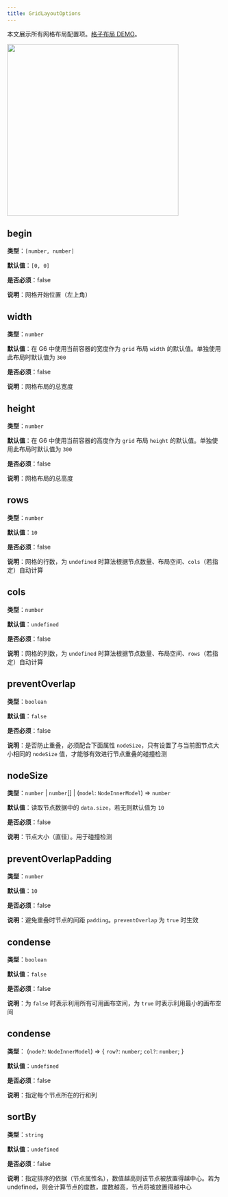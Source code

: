 ```yaml
---
title: GridLayoutOptions
---
```


本文展示所有网格布局配置项。[格子布局 DEMO](/zh/examples/net/gridLayout/#grid)。

<img src="https://mdn.alipayobjects.com/huamei_qa8qxu/afts/img/A*8RYVTrENVCcAAAAAAAAAAAAADmJ7AQ/original" width=400 />

## begin

**类型**：`[number, number]`

**默认值**：`[0, 0]`

**是否必须**：false

**说明**：网格开始位置（左上角）

## width

**类型**：`number`

**默认值**：在 G6 中使用当前容器的宽度作为 `grid` 布局 `width` 的默认值。单独使用此布局时默认值为 `300`

**是否必须**：false

**说明**：网格布局的总宽度

## height

**类型**：`number`

**默认值**：在 G6 中使用当前容器的高度作为 `grid` 布局 `height` 的默认值。单独使用此布局时默认值为 `300`

**是否必须**：false

**说明**：网格布局的总高度

## rows

**类型**：`number`

**默认值**：`10`

**是否必须**：false

**说明**：网格的行数，为 `undefined` 时算法根据节点数量、布局空间、`cols`（若指定）自动计算

## cols

**类型**：`number`

**默认值**：`undefined`

**是否必须**：false

**说明**：网格的列数，为 `undefined` 时算法根据节点数量、布局空间、`rows`（若指定）自动计算

## preventOverlap

**类型**：`boolean`

**默认值**：`false`

**是否必须**：false

**说明**：是否防止重叠，必须配合下面属性 `nodeSize`，只有设置了与当前图节点大小相同的 `nodeSize` 值，才能够有效进行节点重叠的碰撞检测

## nodeSize

**类型**：`number` \| `number`[] \| (`model`: `NodeInnerModel`) => `number`

**默认值**：读取节点数据中的 `data.size`，若无则默认值为 `10`

**是否必须**：false

**说明**：节点大小（直径）。用于碰撞检测

## preventOverlapPadding

**类型**：`number`

**默认值**：`10`

**是否必须**：false

**说明**：避免重叠时节点的间距 `padding`。`preventOverlap` 为 `true` 时生效

## condense

**类型**：`boolean`

**默认值**：`false`

**是否必须**：false

**说明**：为 `false` 时表示利用所有可用画布空间，为 `true` 时表示利用最小的画布空间

## condense

**类型**： (`node?`: `NodeInnerModel`) => { `row?`: `number`; `col?`: `number`; }

**默认值**：`undefined`

**是否必须**：false

**说明**：指定每个节点所在的行和列

## sortBy

**类型**：`string`

**默认值**：`undefined`

**是否必须**：false

**说明**：指定排序的依据（节点属性名），数值越高则该节点被放置得越中心。若为 undefined，则会计算节点的度数，度数越高，节点将被放置得越中心
